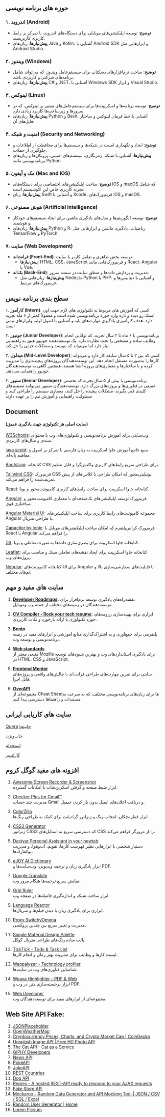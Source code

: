 ## حوزه های برنامه نویسی

### ۱. **اندروید (Android)**

- **توضیح**: توسعه اپلیکیشن‌های موبایلی برای دستگاه‌های اندروید، با تمرکز بر رابط کاربری کاربرپسند.
- **پیش‌نیازها**:
  زبان‌های Java و Kotlin، آشنایی با Android SDK و ابزارهایی مثل Android Studio.

### ۲. **ویندوز (Windows)**

- **توضیح**: ساخت نرم‌افزارهای دسکتاپ برای سیستم‌عامل ویندوز، که می‌تواند شامل برنامه‌های شرکتی و کاربردی باشد.
- **پیش‌نیازها**:
  زبان‌های C# و .NET، آشنایی با Windows SDK و ابزار Visual Studio.

### ۳. **لینوکس (Linux)**

- **توضیح**: توسعه برنامه‌ها و اسکریپت‌ها برای سیستم‌عامل‌های مبتنی بر لینوکس، که در سرورها و زیرساخت‌ها کاربرد زیادی دارد.
- **پیش‌نیازها**:
  زبان‌های Python و Bash، آشنایی با خط فرمان لینوکس و ساختار فایل‌های آن.

### ۴. **امنیت و شبکه (Security and Networking)**

- **توضیح**: ایجاد و نگهداری امنیت در شبکه‌ها و سیستم‌ها برای محافظت از اطلاعات و جلوگیری از حملات.
- **پیش‌نیازها**:
  آشنایی با شبکه، رمزنگاری، سیستم‌های امنیتی، پروتکل‌ها و زبان‌های برنامه‌نویسی مانند Python.

### ۵. **مک و آیفون (Mac and iOS)**

- **توضیح**: ساخت اپلیکیشن‌های اختصاصی برای دستگاه‌های iOS و macOS که شامل تجربه کاربری خاص این اکوسیستم است.
- **پیش‌نیازها**:
  زبان Swift و آشنایی با Xcode، فریم‌ورک‌های iOS و macOS.

### ۶. **هوش مصنوعی (Artificial Intelligence)**

- **توضیح**: توسعه الگوریتم‌ها و مدل‌های یادگیری ماشین برای ایجاد سیستم‌های خودکار و هوشمند.
- **پیش‌نیازها**:
  زبان‌های Python و R، ریاضیات، یادگیری ماشین و ابزارهایی مثل TensorFlow و PyTorch.

### ۷. **سایت (Web Development)**

- **فرانت‌اند (Front-End)**: توسعه بخش ظاهری و تعامل کاربر با سایت.
  - **پیش‌نیازها**:
    HTML، CSS، JavaScript و فریم‌ورک‌هایی مانند React، Angular یا Vue.
- **بک‌اند (Back-End)**: مدیریت و پردازش داده‌ها و منطق سایت در سمت سرور.
  - **پیش‌نیازها**:
    زبان‌هایی مثل Node.js، Python یا PHP، و آشنایی با دیتابیس‌ها و فریم‌ورک‌های مرتبط.

## سطح بندی برنامه نویس

۱. **کارآموز (Intern)**:
کسی که آموزش های مربوط به تکنولوژی های لازم حهت اون استک رو دیده و تازه وارد حوزه برنامه‌نویسی شده است و معمولاً کمتر از ۶ ماه تجربه دارد. هدف کارآموزی یادگیری مهارت‌های پایه و آشنایی با اصول اولیه وابزارهای تیمی است

۲. **جونیور (Junior Developer)**:
برنامه‌نویسی با ۶ ماه تا ۲ سال تجربه، که توانایی انجام وظایف ساده و مشخص را تحت نظارت دارد. یک توسعه‌دهنده جونیور هنوز به راهنمایی نیاز دارد اما می‌تواند کد بنویسد و مشکلات جزئی را حل کند.

۳. **میدلول (Mid-Level Developer)**:
کسی که بین ۲ تا ۵ سال سابقه کار دارد و می‌تواند کارها را به‌صورت مستقل انجام دهد. این توسعه‌دهندگان پروژه‌های پیچیده‌تری را مدیریت کرده و با ساختارها و معماری‌های پروژه آشنا هستند. همچنین گاهی به توسعه‌دهندگان جونیور راهنمایی می‌دهند.

۴. **سنیور (Senior Developer)**:
برنامه‌نویسی با بیش از ۵ سال تجربه که تخصص عمیقی در فناوری‌ها و پروژه‌های بزرگ دارد. توسعه‌دهندگان سنیور می‌توانند تصمیم‌های کلیدی فنی بگیرند، مشکلات پیچیده را حل کنند، معماری سیستم را طراحی کنند و مسئولیت راهنمایی و آموزش تیم را بر عهده دارند

## Document

#### (سایت اصلی هر تکنولوژی جهت یادگیری عمیق)

[W3Schools](https://www.w3schools.com/default.asp): وب‌سایتی برای آموزش برنامه‌نویسی و تکنولوژی‌های وب با محتوای مبتدی و مثال‌های کاربردی.

[java script](https://fa.javascript.info/intro): منبع جامع آموزش جاوا اسکریپت به زبان فارسی با تمرکز بر اصول و مفاهیم پایه‌ای.

[Bootstrap](https://getbootstrap.com/): کتابخانه CSS برای طراحی سریع رابط‌های کاربری واکنش‌گرا و قابل تنظیم.

[Tailwind CSS](https://tailwindcss.com/docs/installation): فریم‌ورک CSS یوتیلیتی‌محور که امکان طراحی با کلاس‌های از پیش تعریف‌شده را فراهم می‌کند.

[React](https://reactjs.org/docs/create-a-new-react-app.html): کتابخانه جاوا اسکریپت برای ساخت رابط‌های کاربری کامپوننت‌محور و پویا.

[Angular](https://angular.dev/tutorials/learn-angular/1-components-in-angular/): فریم‌ورک توسعه اپلیکیشن‌های تک‌صفحه‌ای با معماری کامپوننت‌محور و ساختاری قوی.

[Angular Material UI](https://material.angular.io/): مجموعه کامپوننت‌های رابط کاربری برای ساخت اپلیکیشن‌های Angular با طراحی متریال.

[Capacitor by Ionic](https://capacitorjs.com/): فریم‌ورک کراس‌پلتفرم که امکان ساخت اپلیکیشن‌های موبایل با React یا Angular را فراهم می‌کند.

[D3](https://d3js.org/): کتابخانه جاوا اسکریپت برای بصری‌سازی داده‌ها به صورت تعاملی و پویا.

[Leaflet](https://leafletjs.com/): کتابخانه جاوا اسکریپت برای ایجاد نقشه‌های تعاملی سبک و مناسب برای پروژه‌های وب.

[Nebular](https://akveo.github.io/nebular/): کتابخانه کامپوننت‌های UI برای Angular با قابلیت‌های سفارشی‌سازی بالا و تم‌های مختلف.

## سایت های مفید و مهم

1.  **[Developer Roadmaps](https://roadmap.sh/):**
    نقشه‌راه‌های یادگیری توسعه نرم‌افزار برای توسعه‌دهندگان در زمینه‌های مختلف از جمله وب وموبایل.
2.  **[CV Compiler - Rock your tech resume](https://cvcompiler.com/):**
    ابزاری برای بهینه‌سازی رزومه‌های حوزه تکنولوژی با ارائه بازخورد و
    نکات کاربردی.
3.  **[Bento](https://bento.me/arash-ati)**  
    پلتفرمی برای جمع‌آوری و به اشتراک‌گذاری منابع آموزشی و ابزارهای مفید در زمینه برنامه‌نویسی و توسعه وب.

4.  **[Web standards](https://developer.mozilla.org/en-US/curriculum/core/web-standards/)**  
    منبعی معتبر از Mozilla برای یادگیری استانداردهای وب و بهترین شیوه‌های توسعه در HTML، CSS و JavaScript.

5.  **[Frontend Mentor](https://www.frontendmentor.io/challenges)**  
    سایتی برای تمرین مهارت‌های طراحی فرانت‌اند با چالش‌های واقعی و پروژه‌های قابل اجرا.

6.  **[OverAPI](https://overapi.com/)**  
    مجموعه‌ای از Cheat Sheetها برای زبان‌های برنامه‌نویسی مختلف، که به سرعت به مستندات و راهنماها دسترسی پیدا کنید.

## سایت های کاریابی ایرانی

[Quera](https://quera.org/dashboard)
[جابینجا](https://jobinja.ir/)

[جاب‌ویژن](https://jobvision.ir/)

[استخدام](https://www.e-estekhdam.com/search/%D8%A7%D8%B3%D8%AA%D8%AE%D8%AF%D8%A7%D9%85-%D8%A2%D9%82%D8%A7-%D9%85%D8%B4%D8%A7%D8%BA%D9%84-%DA%A9%D8%A7%D9%85%D9%BE%DB%8C%D9%88%D8%AA%D8%B1-%D9%86%D8%B1%D9%85%E2%80%8C%D8%A7%D9%81%D8%B2%D8%A7%D8%B1-IT-%D8%A8%D8%B5%D9%88%D8%B1%D8%AA-%D8%AF%D9%88%D8%B1%DA%A9%D8%A7%D8%B1%DB%8C--%DA%A9%D8%A7%D8%B1%D8%A2%D9%85%D9%88%D8%B2%DB%8C)

[کارلنسر](https://www.karlancer.com/panel/dashboard)

## افزونه های مفید گوگل کروم

1. [Awesome Screen Recorder & Screenshot](https://chrome.google.com/webstore/detail/nhdogjmejiglipccpnnnanhbledajbpd)  
   ابزار ضبط صفحه و گرفتن اسکرین‌شات با امکانات گسترده.

2. [Checker Plus for Gmail™](https://chrome.google.com/webstore/detail/oeopbcgkkoapgobdbedcemjljbihmemj)  
   مدیریت چند حساب Gmail و دریافت اعلان‌های ایمیل بدون باز کردن جیمیل.

3. [ColorZilla](https://chrome.google.com/webstore/detail/bhlhnicpbhignbdhedgjhgdocnmhomnp)  
   ابزار قطره‌چکان، انتخاب رنگ و ژنراتور گرادیانت برای کمک به طراحی رنگ‌ها.

4. [CSS3 Generator](https://chrome.google.com/webstore/detail/cnepmlplleaiijjokpfdfjdkbcdonhkj)  
   ژنراتور CSS3 که دسترسی سریع به استایل‌های CSS را از مرورگر فراهم می‌کند.

5. [Dastyar Personal Assistant in your newtab](https://chrome.google.com/webstore/detail/naibecfcnnjajodkmiajaijkaeohhbgh)  
   دستیار شخصی با ابزارهایی نظیر فهرست کارها، تقویم، آب‌وهوا، و مدیریت بوکمارک‌ها.

6. [eJOY AI Dictionary](https://chrome.google.com/webstore/detail/akkhhgfcpfbciflfoogamigammfpdffi)  
   ابزار یادگیری زبان و ترجمه ویدیویی، وب‌سایت‌ها و PDF.

7. [Google Translate](https://chrome.google.com/webstore/detail/aapbdbdomjkkjkaonfhkkikfgjllcleb)  
   نمایش سریع ترجمه‌ها هنگام مرور وب.

8. [Grid Ruler](https://chrome.google.com/webstore/detail/jihgffdmlfdjfhbmgfaagemlhmlmjdki)  
   ابزار ساخت شبکه و اندازه‌گیری فاصله‌ها در صفحه وب.

9. [Language Reactor](https://chrome.google.com/webstore/detail/lkakgkefkflmdkkebfoofegbpjppcphk)  
   ابزاری برای یادگیری زبان با دیدن فیلم‌ها و سریال‌ها.

10. [Proxy SwitchyOmega](https://chrome.google.com/webstore/detail/padekgcemlokbadohgkifijomclgjgif)  
    مدیریت و تغییر سریع بین چندین پروکسی.

11. [Simple Material Design Palette](https://chrome.google.com/webstore/detail/jbanolmmhmiapfgjikdbjepecajaicfa)  
    پالت ساده رنگ‌های طراحی متریال گوگل.

12. [TickTick - Todo & Task List](https://chrome.google.com/webstore/detail/diankknpkndanachmlckaikfefjpcjnm)  
    لیست کارها و وظایف برای مدیریت بهتر زمان و انجام کارها.

13. [Wappalyzer - Technology profiler](https://chrome.google.com/webstore/detail/aeblfdkhhhdcdjpifhhbdiojplfjncoa)  
    شناسایی فناوری‌های وب در سایت‌ها.

14. [Weava Highlighter - PDF & Web](https://chrome.google.com/webstore/detail/jmpmfcjnflbcoidlgapblgpgbilineln)  
    ابزار برجسته‌سازی متن در وب و PDF.

15. [Web Developer](https://chrome.google.com/webstore/detail/bfbameneiokkgbdmiekhjnmfkcnldhhm)  
    مجموعه‌ای از ابزارهای مفید برای توسعه‌دهندگان وب.

## Web Site API Fake:

1.  [JSONPlaceholder](https://jsonplaceholder.typicode.com/)
2.  [OpenWeatherMap](https://openweathermap.org/city/132144)
3.  [Cryptocurrency Prices, Charts, and Crypto Market Cap | CoinGecko](https://www.coingecko.com/)
4.  [Unsplash Image API | Free HD Photo API](https://unsplash.com/developers)
5.  [The Cat API - Cat as a Service](https://thecatapi.com/)
6.  [GIPHY Developers](https://developers.giphy.com/)
7.  [News API](https://newsapi.org/)
8.  [PokéAPI](https://pokeapi.co/)
9.  [JokeAPI](https://sv443.net/jokeapi/v2/)
10. [REST Countries](https://restcountries.com/)
11. [Dog API](https://dog.ceo/dog-api/)
12. [Reqres - A hosted REST-API ready to respond to your AJAX requests](https://reqres.in/)
13. [Fake Store API](https://fakestoreapi.com/)
14. [Mockaroo - Random Data Generator and API Mocking Tool | JSON / CSV / SQL / Excel](https://mockaroo.com/)
15. [Random User Generator | Home](https://randomuser.me/)
16. [Lorem Picsum](https://picsum.photos/)
